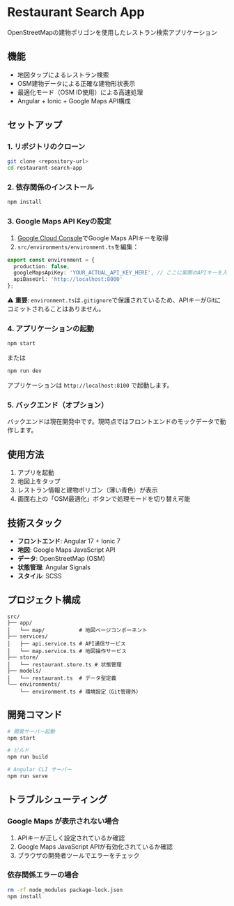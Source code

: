 # Restaurant Search App

OpenStreetMapの建物ポリゴンを使用したレストラン検索アプリケーション

## 機能

- 地図タップによるレストラン検索
- OSM建物データによる正確な建物形状表示
- 最適化モード（OSM ID使用）による高速処理
- Angular + Ionic + Google Maps API構成

## セットアップ

### 1. リポジトリのクローン

```bash
git clone <repository-url>
cd restaurant-search-app
```

### 2. 依存関係のインストール

```bash
npm install
```

### 3. Google Maps API Keyの設定

1. [Google Cloud Console](https://console.cloud.google.com/)でGoogle Maps APIキーを取得
2. `src/environments/environment.ts`を編集：

```typescript
export const environment = {
  production: false,
  googleMapsApiKey: 'YOUR_ACTUAL_API_KEY_HERE', // ここに実際のAPIキーを入力
  apiBaseUrl: 'http://localhost:8000'
};
```

⚠️ **重要**: `environment.ts`は`.gitignore`で保護されているため、APIキーがGitにコミットされることはありません。

### 4. アプリケーションの起動

```bash
npm start
```

または

```bash
npm run dev
```

アプリケーションは `http://localhost:8100` で起動します。

### 5. バックエンド（オプション）

バックエンドは現在開発中です。現時点ではフロントエンドのモックデータで動作します。

## 使用方法

1. アプリを起動
2. 地図上をタップ
3. レストラン情報と建物ポリゴン（薄い青色）が表示
4. 画面右上の「OSM最適化」ボタンで処理モードを切り替え可能

## 技術スタック

- **フロントエンド**: Angular 17 + Ionic 7
- **地図**: Google Maps JavaScript API
- **データ**: OpenStreetMap (OSM)
- **状態管理**: Angular Signals
- **スタイル**: SCSS

## プロジェクト構成

```
src/
├── app/
│   └── map/           # 地図ページコンポーネント
├── services/
│   ├── api.service.ts # API通信サービス
│   └── map.service.ts # 地図操作サービス
├── store/
│   └── restaurant.store.ts # 状態管理
├── models/
│   └── restaurant.ts  # データ型定義
└── environments/
    └── environment.ts # 環境設定（Git管理外）
```

## 開発コマンド

```bash
# 開発サーバー起動
npm start

# ビルド
npm run build

# Angular CLI サーバー
npm run serve
```

## トラブルシューティング

### Google Maps が表示されない場合

1. APIキーが正しく設定されているか確認
2. Google Maps JavaScript APIが有効化されているか確認
3. ブラウザの開発者ツールでエラーをチェック

### 依存関係エラーの場合

```bash
rm -rf node_modules package-lock.json
npm install
```